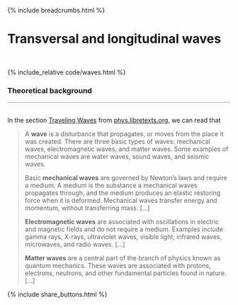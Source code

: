 {% include breadcrumbs.html %}

# Transversal and longitudinal waves
<div class="header_line"><br/></div>

{% include_relative code/waves.html %}

<p style="clear: both;"></p>

### Theoretical background
<div style="border-top: 1px solid #999999"><br/></div>

In the section 
[Traveling Waves](https://phys.libretexts.org/Bookshelves/University_Physics/University_Physics_(OpenStax)/Book%3A_University_Physics_I_-_Mechanics_Sound_Oscillations_and_Waves_(OpenStax)/16%3A_Waves/16.02%3A_Traveling_Waves)
from [phys.libretexts.org](https://phys.libretexts.org/), we can read that

<blockquote>
<p>A <b>wave</b> is a disturbance that propagates, or moves from the place it was created. 
There are three basic types of waves: mechanical waves, electromagnetic waves, and matter waves.
Some examples of mechanical waves are water waves, sound
waves, and seismic waves.</p>

<p>Basic <b>mechanical waves</b> are governed by Newton’s laws and require a medium. 
A medium is the substance a mechanical waves propagates through, and the medium produces an elastic
restoring force when it is deformed. Mechanical waves transfer energy and momentum, 
without transferring mass. [&hellip;] </p>

<p><b>Electromagnetic waves</b> are associated with oscillations in electric and magnetic fields and do 
not require a medium. Examples include gamma rays, X-rays, ultraviolet waves, visible light, 
infrared waves, microwaves, and radio waves. [&hellip;] </p>

<p><b>Matter waves</b> are a central part of the branch of physics
known as quantum mechanics. These waves are associated with protons, electrons, neutrons, and other fundamental
particles found in nature. [&hellip;] </p>
</blockquote>
<p style="clear: both;"></p>


{% include share_buttons.html %}
